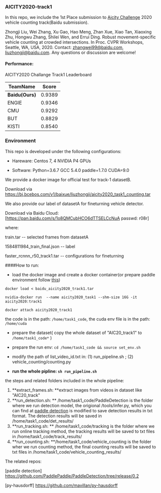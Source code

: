 ### AICITY2020-track1
In this repo, we include the 1st Place submission to [Aicity Challenge](https://www.aicitychallenge.org/) 2020 vehicle counting track(Baidu submission).

Zhongji Liu, Wei Zhang, Xu Gao, Hao Meng, Zhan Xue, Xiao Tan, Xiaoxing Zhu, Hongwu Zhang, Shilei Wen, and Errui Ding. Robust movement-specific vehicle counting at crowded intersections. In Proc. CVPR Workshops, Seattle, WA, USA, 2020.
Contact: zhangwei99@baidu.com, liuzhongji@baidu.com. Any questions or discussion are welcome!

#### Performance:

AICITY2020 Challange Track1 Leaderboard

| TeamName        | Score  |
| --------------- | ------ |
| **Baidu(Ours)** | 0.9389 |
| ENGIE           | 0.9346 |
| CMU             | 0.9292 |
| BUT             | 0.8829 |
| KISTI           | 0.8540 |

### Environment

This repo is developed under the following configurations:

+ Hareware: Centos 7, 4 NVIDIA P4 GPUs

+ Software: Python=3.6.7 GCC 5.4.0 paddle=1.7.0 CUDA=9.0

We provide a docker image for official test for track-1 datasetB. 

Download via https://bj.bcebos.com/v1/baixue/liuzhongji/aicity2020_task1_counting.tar 

We also provide our label of datasetA for fineturning vehicle detector.

Download via Baidu Cloud: [https://pan.baidu.com/s/1o8QMCubHCO6dTTSELCcNuA  passwd: r08r]

where:

train.tar -- selected frames from datasetA

1584811984_train_final.json -- label 

faster_rcnnn_r50_track1.tar -- configurations for fineturning


####How to run:

+ load the docker image and create a docker container(or prepare paddle environment follow [this](https://github.com/PaddlePaddle/Paddle))

`docker load < baidu_aicity2020_track1.tar`

`nvidia-docker run  --name aicity2020_task1 --shm-size 16G -it aicity2020:track1`

`docker attach aicity2020_track1`

the code is in the path: `/home/task1_code`, the cuda env file is in the path: `/home/cuda`

+ prepare the dataset( copy the whole dataset of "AIC20_track1" to `/home/task1_code*` )
+ prepare the run env:   `cd /home/task1_code && source set_env.sh`
+ modify the path of list_video_id.txt in: (1) run_pipeline.sh ; (2) vehicle_counting/counting.py

+ **run the whole pipline:  `sh run_pipeline.sh`**

the steps and related folders included in the whole pipeline:

1. **extract_frames.sh: **extract images from videos in dataset like "AIC20_track"
2. **run_detection.sh: ** /home/task1_code/PaddleDetection is the folder where we run detection model, the origional /tools/infer.py, which you can find at [paddle detection](https://github.com/PaddlePaddle/PaddleDetection/tree/release/0.2/tools) is modified to save detection results in txt format. The detection results will be saved in /home/task1_code/det_results/
3. **run_tracking.sh: ** /home/task1_code/tracking is the folder where we run online tracking method, the tracking results will be saved to txt files in /home/task1_code/track_results/
4. **run_counting.sh: **/home/task1_code/vehicle_counting is the folder wher we run counting method, the final counting results will be saved to txt files in /home/task1_code/vehicle_counting_results/

The related repos:

[paddle detection] https://github.com/PaddlePaddle/PaddleDetection/tree/release/0.2

[py-hausdorff] https://github.com/mavillan/py-hausdorff
